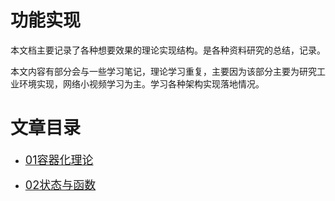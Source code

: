 # 功能实现

本文档主要记录了各种想要效果的理论实现结构。是各种资料研究的总结，记录。

本文内容有部分会与一些学习笔记，理论学习重复，主要因为该部分主要为研究工业环境实现，网络小视频学习为主。学习各种架构实现落地情况。




# 文章目录


* [<font size=4>01容器化理论</font>](./战斗架构/技能逻辑框架.md)

* [<font size=4>02状态与函数</font>](./战斗架构/技能逻辑框架补充.md)
